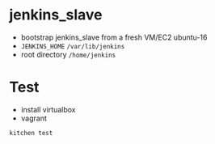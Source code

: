 # jenkins_slave
- bootstrap jenkins_slave from a fresh VM/EC2 ubuntu-16
- `JENKINS_HOME` `/var/lib/jenkins`
- root directory `/home/jenkins`

# Test
- install virtualbox
- vagrant

```
kitchen test
```
